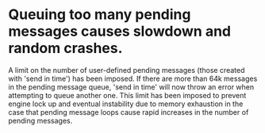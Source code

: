 # Queuing too many pending messages causes slowdown and random crashes.
A limit on the number of user-defined pending messages (those created with 'send in time') has been imposed. If there are more than 64k messages in the pending message queue, 'send in time' will now throw an error when attempting to queue another one.
This limit has been imposed to prevent engine lock up and eventual instability due to memory exhaustion in the case that pending message loops cause rapid increases in the number of pending messages.
